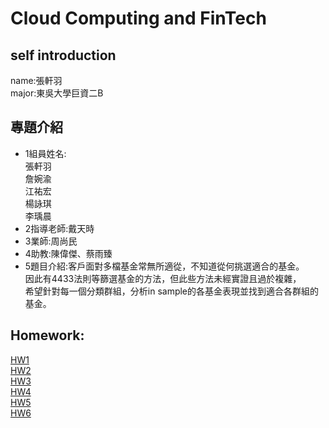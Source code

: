# Cloud Computing and FinTech
## self introduction
   name:張軒羽<br>
   major:東吳大學巨資二B
## 專題介紹
   * 1組員姓名:<br>
     張軒羽<br>
     詹婉渝<br>
     江祐宏<br>
     楊詠琪<br>
     李瑀晨<br>
   * 2指導老師:戴天時
   * 3業師:周尚民
   * 4助教:陳偉傑、蔡雨臻
   * 5題目介紹:客戶面對多檔基金常無所適從，不知道從何挑選適合的基金。<br>因此有4433法則等篩選基金的方法，但此些方法未經實證且過於複雜，<br>希望針對每一個分類群組，分析in sample的各基金表現並找到適合各群組的基金。
## Homework:
[HW1](https://github.com/terry08170244/FinTech/blob/main/homework/HW1.md)<br>
[HW2]()<br>
[HW3]()<br>
[HW4]()<br>
[HW5]()<br>
[HW6]()<br>
